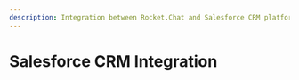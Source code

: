 ```yaml
---
description: Integration between Rocket.Chat and Salesforce CRM platform.
---
```


# Salesforce CRM Integration


